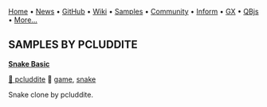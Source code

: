 [Home](https://qb64.com) • [News](../news.md) • [GitHub](https://github.com/QB64Official/qb64) • [Wiki](https://github.com/QB64Official/qb64/wiki) • [Samples](../samples.md) • [Community](../community.md) • [Inform](../inform.md) • [GX](../gx.md) • [QBjs](../qbjs.md) • [More...](../more.md)

## SAMPLES BY PCLUDDITE

**[Snake Basic](snake-basic/index.md)**

[🐝 pcluddite](pcluddite.md) 🔗 [game](game.md), [snake](snake.md)

Snake clone by pcluddite.
